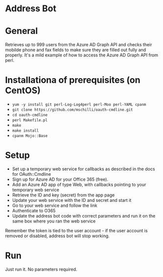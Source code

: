 Address Bot
===========

# General
Retrieves up to 999 users from the Azure AD Graph API and checks their mobilde phone and fax fields to make sure they are filled out fully and properly. It's a mild example of how to access the Azure AD Graph API from perl.

# Installationa of prerequisites (on CentOS)
* `yum -y install git perl-Log-Log4perl perl-Moo perl-YAML cpanm`
* `git clone https://github.com/mschilli/oauth-cmdline.git`
* `cd oauth-cmdline`
* `perl Makefile.pl`
* `make`
* `make install`
* `cpanm Mojo::Base`

# Setup
* Set up a temporary web service for callbacks as described in the docs for OAuth::Cmdline
* Sign up for Azure AD for your Office 365 (free).
* Add an Azure AD app of type Web, with callbacks pointing to your temporary web service
* Retrieve the ID and key (secret) from the app page
* Update your web service with the ID and secret and start it
* Go to your web service and follow the link
* Authenticate to O365
* Update the address bot code with correct parameters and run it on the same box where you ran the web service
 
 Remember the token is tied to the user account - if the user account is removed or disabled, address bot will stop working.

# Run

Just run it. No parameters required. 
